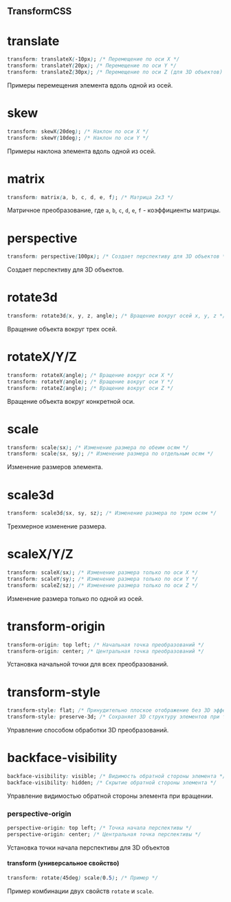 ##  TransformCSS

# translate

```css
transform: translateX(-10px); /* Перемещение по оси X */
transform: translateY(20px); /* Перемещение по оси Y */
transform: translateZ(30px); /* Перемещение по оси Z (для 3D объектов) */
```

Примеры перемещения элемента вдоль одной из осей.

# skew

```css
transform: skewX(20deg); /* Наклон по оси X */
transform: skewY(10deg); /* Наклон по оси Y */
```

Примеры наклона элемента вдоль одной из осей.

# matrix

```css
transform: matrix(a, b, c, d, e, f); /* Матрица 2x3 */
```

Матричное преобразование, где `a`, `b`, `c`, `d`, `e`, `f` - коэффициенты матрицы.

# perspective

```css
transform: perspective(100px); /* Создает перспективу для 3D объектов */
```

Создает перспективу для 3D объектов.

# rotate3d

```css
transform: rotate3d(x, y, z, angle); /* Вращение вокруг осей x, y, z */
```

Вращение объекта вокруг трех осей.

# rotateX/Y/Z

```css
transform: rotateX(angle); /* Вращение вокруг оси X */
transform: rotateY(angle); /* Вращение вокруг оси Y */
transform: rotateZ(angle); /* Вращение вокруг оси Z */
```

Вращение объекта вокруг конкретной оси.

# scale

```css
transform: scale(sx); /* Изменение размера по обеим осям */
transform: scale(sx, sy); /* Изменение размера по отдельным осям */
```

Изменение размеров элемента.

# scale3d

```css
transform: scale3d(sx, sy, sz); /* Изменение размера по трем осям */
```

Трехмерное изменение размера.

# scaleX/Y/Z

```css
transform: scaleX(sx); /* Изменение размера только по оси X */
transform: scaleY(sy); /* Изменение размера только по оси Y */
transform: scaleZ(sz); /* Изменение размера только по оси Z */
```

Изменение размера только по одной из осей.

# transform-origin

```css
transform-origin: top left; /* Начальная точка преобразований */
transform-origin: center; /* Центральная точка преобразований */
```

Установка начальной точки для всех преобразований.

# transform-style

```css
transform-style: flat; /* Принудительно плоское отображение без 3D эффектов */
transform-style: preserve-3d; /* Сохраняет 3D структуру элементов при трансформациях */
```

Управление способом обработки 3D преобразований.

# backface-visibility

```css
backface-visibility: visible; /* Видимость обратной стороны элемента */
backface-visibility: hidden; /* Скрытие обратной стороны элемента */
```

Управление видимостью обратной стороны элемента при вращении.

### perspective-origin

```css
perspective-origin: top left; /* Точка начала перспективы */
perspective-origin: center; /* Центральная точка перспективы */
```

Установка точки начала перспективы для 3D объектов

#### transform (универсальное свойство)
```css
transform: rotate(45deg) scale(0.5); /* Пример */
```
Пример комбинации двух свойств `rotate` и `scale`.